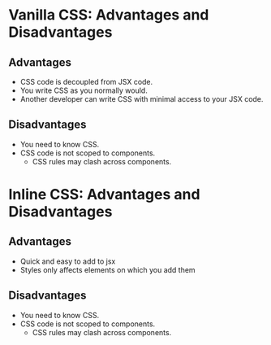 # Vanilla CSS: Advantages and Disadvantages

## Advantages

- CSS code is decoupled from JSX code.
- You write CSS as you normally would.
- Another developer can write CSS with minimal access to your JSX code.

## Disadvantages

- You need to know CSS.
- CSS code is not scoped to components.
  - CSS rules may clash across components.

# Inline CSS: Advantages and Disadvantages

## Advantages

- Quick and easy to add to jsx
- Styles only affects elements on which you add them

## Disadvantages

- You need to know CSS.
- CSS code is not scoped to components.
  - CSS rules may clash across components.
